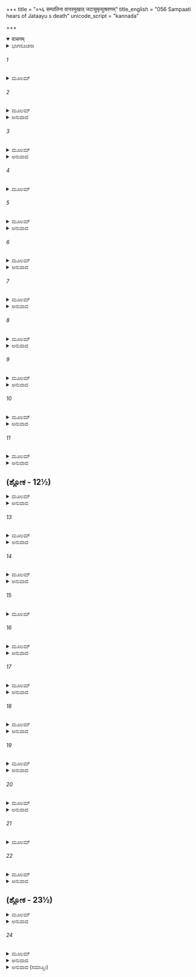 +++
title = "०५६ सम्पातिना वानरमुखात् जटायुमृत्युश्रवणम्"
title_english = "056 Sampaati hears of Jataayu s death"
unicode_script = "kannada"

+++
<details open><summary>वाचनम्</summary>

<div class="audioEmbed"  caption="श्रीराम-हरिसीताराममूर्ति-घनपाठिभ्यां वचनम्" src="https://archive.org/download/Ramayana-recitation-Sriram-harisItArAmamUrti-Ghanapaati-v2/Kanda_4/Kanda_4_KSK-056-Sampaati_hears_of_Jataayu_s_death.mp3"></div>
</details>



<details><summary>ಭಾಗಸೂಚನಾ</summary>

ಸಂಪಾತಿಯಿಂದ ವಾನರರಿಗೆ ಭಯ, ಜಟಾಯುವಿನ ಮರಣವಾರ್ತೆಯನ್ನು ಕೇಳಿದ ಸಂಪಾತಿಯ ದುಃಖ, ಪರ್ವತದಿಂದ ಕೆಳಗಿಳಿಸಲು ವಾನರರಲ್ಲಿ ಸಂಪಾತಿಯ ಕೋರಿಕೆ
</details>

###### 1


<details><summary>ಮೂಲಮ್</summary>

ಉಪವಿಷ್ಟಾಸ್ತು ತೇ ಸರ್ವೇ ಯಸ್ಮಿನ್ ಪ್ರಾಯಂ ಗಿರಿಸ್ಥಲೇ ।  
ಹರಯೋ ಗೃಧ್ರರಾಜಶ್ಚ ತಂ ದೇಶಮುಪಚಕ್ರಮೇ ॥
</details>

###### 2


<details><summary>ಮೂಲಮ್</summary>

ಸಂಪಾತಿರ್ನಾಮ ನಾಮ್ನಾ ತು ಚಿರಜೀವಿ ವಿಹಂಗಮಃ ।  
ಭ್ರಾತಾ ಜಟಾಯುಷಃ ಶ್ರೀಮಾನ್ವಿಖ್ಯಾತ ಬಲಪೌರುಷಃ ॥
</details>

<details><summary>ಅನುವಾದ</summary>

ಆ ಎಲ್ಲ ವಾನರರು ಆಮರಣ ಉಪವಾಸಕ್ಕೆ ಕುಳಿತಿದ್ದ ಪರ್ವತದ ಪ್ರದೇಶಕ್ಕೆ ಚಿರಂಜೀವಿ ಪಕ್ಷಿ ಶ್ರೀಮಾನ್ ಗೃಧ್ರರಾಜ ಸಂಪಾತಿಯು ಬಂದಿದ್ದನು. ಅವನು ಜಟಾಯುವಿನ ಅಣ್ಣನಾಗಿದ್ದು, ತನ್ನ ಬಲ ಮತ್ತು ಪುರುಷಾರ್ಥದಲ್ಲಿ ಎಲ್ಲೆಡೆ ಪ್ರಸಿದ್ಧನಾಗಿದ್ದನು.॥1-2॥
</details>

###### 3


<details><summary>ಮೂಲಮ್</summary>

ಕಂದರಾದಭಿನಿಷ್ಕ್ರಮ್ಯ ಸ ವಿಂಧ್ಯಸ್ಯ ಮಹಾಗಿರೇಃ ।  
ಉಪವಿಷ್ಟಾನ್ಹರೀನ್ದೃಷ್ಟ್ವಾ ಹೃಷ್ಟಾತ್ಮಾ ಗಿರಮಬ್ರವೀತ್ ॥
</details>

<details><summary>ಅನುವಾದ</summary>

ಮಹಾಗಿರಿ ವಿಂಧ್ಯದ ಕಂದರದಿಂದ ಹೊರಟ ಸಂಪಾತಿಯು ಕುಳಿತಿರುವ ವಾನರರನ್ನು ನೋಡಿದಾಗ ಅವನು ಹರ್ಷಗೊಂಡು ಈ ಪ್ರಕಾರ ಹೇಳಿದನು .॥3॥
</details>

###### 4


<details><summary>ಮೂಲಮ್</summary>

ವಿಧಿಃ ಕಿಲಂ ನರಂ ಲೋಕೇ ವಿಧಾನೇನಾನುವರ್ತತೇ ।  
ಯಥಾಯಂ ವಿಹಿತೋ ಭಕ್ಷ್ಯಶ್ಚಿರಾನ್ಮಹ್ಯಮುಪಾಗತಃ ॥
</details>

###### 5


<details><summary>ಮೂಲಮ್</summary>

ಪರಂಪರಾಣಾಂ ಭಕ್ಷಿಷ್ಯೇ ವಾನರಾಣಾಂ ಮೃತಂ ಮೃತಮ್ ।  
ಉವಾಚೇದಂ ವಚಃ ಪಕ್ಷೀ ತಾನ್ನಿರೀಕ್ಷ್ಯ ಪ್ಲವಂಗಮಾನ್ ॥
</details>

<details><summary>ಅನುವಾದ</summary>

ಜಗತ್ತಿನಲ್ಲಿ ಪೂರ್ವಜನ್ಮಕ್ಕನುಸಾರ ಮನುಷ್ಯನಿಗೆ ಅವನು ಮಾಡಿದುದರ ಫಲ ತಾನಾಗಿ ದೊರೆಯುತ್ತದೆ, ಹಾಗೆಯೇ ಇಂದು ಬಹಳ ಕಾಲದ ಬಳಿಕ ಈ ಭೋಜನವು ನನಗೆ ತಾನಾಗಿ ದೊರೆತಿದೆ. ಆವಶ್ಯವಾಗಿ ಇದು ನನ್ನ ಯಾವುದೋ ಕರ್ಮದ ಫಲವಾಗಿದೆ. ಈ ವಾನರರಲ್ಲಿ ಯಾರು - ಯಾರು ಸಾಯುತ್ತಾ ಹೋಗುವರೋ ಅವರನ್ನು ನಾನು ಕ್ರಮವಾಗಿ ತಿನ್ನುತ್ತಾ ಹೋಗುವೆನು. ಅಲ್ಲಿರುವ ಎಲ್ಲ ವಾನರರನ್ನು ನೋಡಿ ಆ ಪಕ್ಷಿಯು ಈ ಮಾತನ್ನು ಹೇಳಿದ್ದನು.॥4-5॥
</details>

###### 6


<details><summary>ಮೂಲಮ್</summary>

ತಸ್ಯ ತದವಚನಂ ಶ್ರುತ್ವಾ ಭಕ್ಷ್ಯಲುಬ್ಧಸ್ಯ ಪಕ್ಷಿಣಃ ।  
ಅಂಗದಃ ಪರಮಾಯಸ್ತೋ  ಹನೂಮಂತಮಥಾಬ್ರವೀತ್ ॥
</details>

<details><summary>ಅನುವಾದ</summary>

ಊಟಕ್ಕಾಗಿ ಆತುರವಾದ ಆ ಪಕ್ಷಿಯ ಈ ಮಾತನ್ನು ಕೇಳಿ ಅಂಗದನಿಗೆ ಬಹಳ ದುಃಖವಾಯಿತು ಮತ್ತು ಅವನು ಹನುಮಂತನಲ್ಲಿ ಹೇಳಿದನು .॥6॥
</details>

###### 7


<details><summary>ಮೂಲಮ್</summary>

ಪಶ್ಯ ಸೀತಾಪದೇಶೇನ ಸಾಕ್ಷಾದ್ವೈವಸ್ವತೋ ಯಮಃ ।  
ಇಮಂ ದೇಶಮನುಪ್ರಾಪ್ತೋ ವಾನರಾಣಾಂ ವಿಪತ್ತಯೇ ॥
</details>

<details><summary>ಅನುವಾದ</summary>

ನೋಡು, ಸೀತೆಯ ನಿಮಿತ್ತದಿಂದ ವಾನರರನ್ನು ವಿಪತ್ತಿನಲ್ಲಿ ಹಾಕಲು ಸಾಕ್ಷಾತ್ ಸೂರ್ಯಪುತ್ರ ಯಮನೇ ಈ ಪ್ರದೇಶಕ್ಕೆ ಬಂದಿರುವಂತಿದೆ.॥7॥
</details>

###### 8


<details><summary>ಮೂಲಮ್</summary>

ರಾಮಸ್ಯ ನ ಕೃತಂ ಕಾರ್ಯಂ ನ ಕೃತಂ ರಾಜಶಾಸನಮ್ ।  
ಹರೀಣಾಮಿಯಮಜ್ಞಾತಾ ವಿಪತ್ತಿಃ ಸಹಸಾಽಽಗತಾ ॥
</details>

<details><summary>ಅನುವಾದ</summary>

ನಾವು ಶ್ರೀರಾಮಚಂದ್ರನ ಕಾರ್ಯ ಮಾಡಲಿಲ್ಲ, ರಾಜನ ಆಜ್ಞೆಯನ್ನು ಪಾಲಿಸಲಿಲ್ಲ. ಅದರ ನಡುವೆ ವಾನರರ ಮೇಲೆ ಈ ಅಜ್ಞಾತ ವಿಪತ್ತು ಒಮ್ಮೆಗೆ ಎರಗಿದೆ.॥8॥
</details>

###### 9


<details><summary>ಮೂಲಮ್</summary>

ವೈದೇಹ್ಯಾಃ ಪ್ರಿಯಕಾಮೇನ ಕೃತಂ ಕರ್ಮ ಜಟಾಯುಷಾ ।  
ಗೃಧ್ರರಾಜೇನ ಯತ್ತತ್ರ ಶ್ರುತಂ ವಸ್ತದಶೇಷತಃ ॥
</details>

<details><summary>ಅನುವಾದ</summary>

ವಿದೇಹಕುಮಾರಿ ಸೀತೆಯ ಪ್ರಿಯವನ್ನುಂಟು ಮಾಡುವ ಇಚ್ಛೆಯಿಂದ ಗೃಧ್ರರಾಜ ಜಟಾಯುವು ಮಾಡಿದ ಸಾಹಸಪೂರ್ಣ ಕಾರ್ಯವನ್ನು ನೀವೆಲ್ಲ ಕೇಳಿರಬಹುದು.॥9॥
</details>

###### 10


<details><summary>ಮೂಲಮ್</summary>

ತಥಾ ಸರ್ವಾಣಿಭೂತಾನಿ ತಿರ್ಯಗ್ಯೋನಿಗತಾನ್ಯಪಿ ।  
ಪ್ರಿಯಂ ಕುರ್ವಂತಿ ರಾಮಸ್ಯ ತ್ಯಕ್ತ್ವಾ ಪ್ರಾಣಾನ್ಯಥಾ ವಯಮ್ ॥
</details>

<details><summary>ಅನುವಾದ</summary>

ಸಮಸ್ತ ಪ್ರಾಣಿಗಳಲ್ಲಿ ಪಶು-ಪಕ್ಷಿಗಳ ಯೋನಿಯಲ್ಲಿ ಹುಟ್ಟಲೇನು, ನಮ್ಮಂತೆ ಪ್ರಾಣ ಕೊಟ್ಟಾದರೂ ಶ್ರೀರಾಮಚಂದ್ರನ ಪ್ರಿಯ ಕಾರ್ಯ ಮಾಡುತ್ತವೆ.॥10॥
</details>

###### 11


<details><summary>ಮೂಲಮ್</summary>

ಅನ್ಯೋನ್ಯಮುಪಕುರ್ವಂತಿ  ಸ್ನೇಹಕಾರುಣ್ಯಯಂತ್ರಿತಾಃ ।  
ತತಸ್ತಸ್ಯೋಪಕಾರಾರ್ಥಂ ತ್ಯಜತಾತ್ಮಾನಮಾತ್ಮನಾ ॥
</details>

<details><summary>ಅನುವಾದ</summary>

ಶಿಷ್ಟ ಪುರುಷರು ಸ್ನೇಹ ಮತ್ತು ಕರುಣೆಗೆ ವಶೀಭೂತರಾಗಿ ಒಬ್ಬರು ಮತ್ತೊಬ್ಬರಿಗೆ ಉಪಕಾರ ಮಾಡುತ್ತಾರೆ, ಆದ್ದರಿಂದ ನೀವುಗಳೂ ಕೂಡ ಶ್ರೀರಾಮನ ಉಪಕಾರಕ್ಕಾಗಿ ಸ್ವತಃ ತಮ್ಮ ಶರೀರಗಳನ್ನು ತ್ಯಜಿಸುತ್ತಿದ್ದೀರಿ.॥11॥
</details>

## (ಶ್ಲೋಕ - 12½)


<details><summary>ಮೂಲಮ್</summary>

ಪ್ರಿಯಂ ಕೃತಂ ಹಿ ರಾಮಸ್ಯ ಧರ್ಮಜ್ಞೇನ ಜಟಾಯುಷಾ ।  
ರಾಘವಾರ್ಥೇ ಪರಿಶ್ರಾಂತಾ ವಯಂ ಸಂತ್ಯಕ್ತ ಜೀವಿತಾಃ ॥  
ಕಾಂತಾರಾಣಿ ಪ್ರಪನ್ನಾಃ ಸ್ಮ ನ ಚ ಪಶ್ಯಾಮ ಮೈಥಿಲೀಮ್ ।
</details>

<details><summary>ಅನುವಾದ</summary>

ಧರ್ಮಜ್ಞ ಜಟಾಯುವೂ ಕೂಡ ಶ್ರೀರಾಮನ ಪ್ರಿಯ ಮಾಡಿದನು. ನಾವು ಶ್ರೀರಘುನಾಥನಿಗಾಗಿ ನಮ್ಮ ಜೀವನದ ಮೋಹ ಬಿಟ್ಟು ಪರಿಶ್ರಮ ಪಡುತ್ತಾ ಈ ದುರ್ಗಮ ವನಕ್ಕೆ ಬಂದೆವು, ಆದರೆ ಮಿಥಿಲೇಶ ಕುಮಾರಿಯ ದರ್ಶನವಾಗಲಿಲ್ಲ.॥12॥
</details>

###### 13


<details><summary>ಮೂಲಮ್</summary>

ಸ ಸುಖೀ ಗೃಧ್ರರಾಜಸ್ತು ರಾವಣೇನ ಹತೋ ರಣೇ ।  
ಮುಕ್ತಶ್ಚ ಸುಗ್ರೀವಭಯಾದ್ಗತಶ್ಚ ಪರಮಾಂ ಗತಿಮ್ ॥
</details>

<details><summary>ಅನುವಾದ</summary>

ಯುದ್ಧದಲ್ಲಿ ರಾವಣನ ಕೈಯಿಂದ ಹತನಾಗಿ, ಪರಮಗತಿಯನ್ನು ಪಡೆದ ಗೃಧ್ರರಾಜ ಜಟಾಯುವೇ ಸುಖಿಯಾಗಿದ್ದಾನೆ. ಅವನು ಸುಗ್ರೀವನ ಭಯದಿಂದ ಮುಕ್ತನಾಗಿದ್ದಾನೆ.॥13॥
</details>

###### 14


<details><summary>ಮೂಲಮ್</summary>

ಜಟಾಯುಷೋ ವಿನಾಶೇನ ರಾಜ್ಞೋ ದಶರಥಸ್ಯ ಚ ।  
ಹರಣೇನ ಚ ವೈದೇಹ್ಯಾಃ ಸಂಶಯಂ ಹರಯೋ ಗತಾಃ ॥
</details>

<details><summary>ಅನುವಾದ</summary>

ದಶರಥ ರಾಜನ ಮೃತ್ಯು, ಜಟಾಯುವಿನ ವಿನಾಶ, ವಿದೇಹಕುಮಾರಿ ಸೀತೆಯ ಅಪಹರಣ - ಈ ಘಟನೆಗಳಿಂದ ಈಗ ವಾನರರ ಜೀವನ ಸಂಶಯದಲ್ಲಿ ಬಿದ್ದಿರುವುದು.॥14॥
</details>

###### 15


<details><summary>ಮೂಲಮ್</summary>

ರಾಮಲಕ್ಷ್ಮಣಯೋರ್ವಾಸಮರಣ್ಯೇ ಸಹ ಸೀತಯಾ ।  
ರಾಘವಸ್ಯ ಚ ಬಾಣೇನ ವಾಲಿನಶ್ಚ ತಥಾ ವಧಃ ॥
</details>

###### 16


<details><summary>ಮೂಲಮ್</summary>

ರಾಮಕೋಷಾದಶೇಷಾಣಾಂ ರಕ್ಷಸಾಂ ಚ ತಥಾ ವಧಮ್ ।  
ಕೈಕೇಯ್ಯಾ ವರದಾನೇನ ಇದಂ ಚ ವಿಕೃತಂ ಕೃತಮ್ ॥
</details>

<details><summary>ಅನುವಾದ</summary>

ಶ್ರೀರಾಮ-ಲಕ್ಷ್ಮಣರಿಗೆ ಸೀತೆಯೊಂದಿಗೆ ವನದಲ್ಲಿ ವಾಸಿಸಬೇಕಾಯಿತು. ಶ್ರೀರಘುನಾಥನ ಬಾಣದಿಂದ ವಾಲಿಯ ವಧೆ ಆಯಿತು. ಇನ್ನು ಶ್ರೀರಾಮನ ಕೋಪದಿಂದ ಸಮಸ್ತ ರಾಕ್ಷಸರ ಸಂಹಾರವಾಗುವುದು - ಇದೆಲ್ಲ ಕೆಡುಕುಗಳು ಕೈಕೇಯಿಗೆ ಕೊಟ್ಟ ವರದಿಂದಲೇ ಉಂಟಾಗಿದೆ.॥15-16॥
</details>

###### 17


<details><summary>ಮೂಲಮ್</summary>

ತದಸುಖಮನುಕೀರ್ತಿತಂ ವಚೋ  
ಭುವಿ ಪತಿತಾಂಶ್ಚ ನಿರೀಕ್ಷ್ಯ ವಾನರಾನ್ ।  
ಭೃಶಚಲಿತಮತಿರ್ಮಹಾಮತಿಃ  
ಕೃಪಣಮುದಾಹೃತವಾನ್ ಸ ಗೃಧ್ರರಾಜಃ ॥
</details>

<details><summary>ಅನುವಾದ</summary>

ವಾನರರು ಪದೇ-ಪದೇ ಹೇಳಿದ ಈ ದುಃಖಮಯ ವಚನಗಳನ್ನು ಕೇಳಿ ಹಾಗೂ ಅವರೆಲ್ಲರೂ ನೆಲದಲ್ಲಿ ಬಿದ್ದಿರುವುದನ್ನು ನೋಡಿ, ಪರಮ ಬುದ್ಧಿವಂತ ಸಂಪಾತಿಯ ಹೃದಯವು ಅತ್ಯಂತ ಕ್ಷುಬ್ಧವಾಗಿ, ಅವನು ದೀನವಾಣಿಯಿಂದ ನುಡಿಯಲು ಮುಂದಾದನು.॥17॥
</details>

###### 18


<details><summary>ಮೂಲಮ್</summary>

ತತ್ತು ಶ್ರುತ್ವಾ ತದಾ ವಾಕ್ಯಮಂಗದಸ್ಯ ಮುಖೋದ್ಗತಮ್ ।  
ಅಬ್ರವೀದ್ವಚನಂ ಗೃಧ್ರಸ್ತೀಕ್ಷ್ಣ ತುಂಡೋ ಮಹಾಸ್ವನಃ ॥
</details>

<details><summary>ಅನುವಾದ</summary>

ಅಂಗದನು ಹೇಳಿದ ಆ ಮಾತನ್ನು ಕೇಳಿ, ಚೂಪಾದ ಕೊಕ್ಕು ಉಳ್ಳ ಆ ಗೃಧ್ರನು ಗಟ್ಟಿಯಾಗಿ ಹೀಗೆ ಕೇಳಿದನು .॥18॥
</details>

###### 19


<details><summary>ಮೂಲಮ್</summary>

ಕೋಽಯಂ ಗಿರಾ ಘೋಷಯತಿ ಪ್ರಾಣೈಃ ಪ್ರಿಯತರಸ್ಯ ಮೇ ।  
ಜಟಾಯುಷೋ ವಧಂ ಭ್ರಾತುಃ ಕಂಪಯನ್ನಿವ ಮೇ ಮನಃ ॥
</details>

<details><summary>ಅನುವಾದ</summary>

ನನಗೆ ಪ್ರಾಣಗಳಿಗಿಂತಲೂ ಹೆಚ್ಚು ಪ್ರಿಯನಾದ ತಮ್ಮ ಜಟಾಯುವಿನ ವಧೆಯ ಮಾತನ್ನು ಹೇಳಿದವರು ಯಾರು? ಇದನ್ನು ಕೇಳಿ ನನ್ನ ಹೃದಯ ನಡುಗುತ್ತಿದೆ.॥19॥
</details>

###### 20


<details><summary>ಮೂಲಮ್</summary>

ಕಥಾಮಾಸೀಜ್ಜನಸ್ಥಾನೇ ಯುದ್ಧಂ ರಾಕ್ಷಸಗೃಧ್ರಯೋಃ ।  
ನಾಮಧೇಯಮಿದಂ ಭ್ರಾತುಶ್ಚಿರಸ್ಯಾದ್ಯ ಮಯಾ ಶ್ರುತಮ್ ॥
</details>

<details><summary>ಅನುವಾದ</summary>

ಜನಸ್ಥಾನ ದಲ್ಲಿ ರಾಕ್ಷಸ ನೊಡನೆ ಜಟಾಯುವಿನ ಯುದ್ಧ ಹೇಗಾಗಿತ್ತು? ನನ್ನ ತಮ್ಮನ ಪ್ರಿಯ ಹೆಸರು ಇಂದು ಬಹಳ ದಿನಗಳ ಬಳಿಕ ನನ್ನ ಕಿವಿಗೆ ಬಿದ್ದಿದೆ.॥20॥
</details>

###### 21


<details><summary>ಮೂಲಮ್</summary>

ಇಚ್ಛೇಯಂ ಗಿರಿದುರ್ಗಾಚ್ಚ ಭವದ್ಭಿರವತಾರಿತುಮ್ ।  
ಯವೀಯಸೋ ಗುಣಜ್ಞಸ್ಯ ಶ್ಲಾಘನೀಯಸ್ಕ ವಿಕ್ರಮೈಃ ॥
</details>

###### 22


<details><summary>ಮೂಲಮ್</summary>

ಅತಿದೀರ್ಘಸ್ಯ ಕಾಲಸ್ಯ ಪರಿತುಷ್ಪೋಽಸ್ಮಿ ಕೀರ್ತನಾತ್ ।  
ತದಿಚ್ಛೇಯಮಹಂ ಶ್ರೋತುಂ ವಿನಾಶಂ ವಾನರರ್ಷಭಾಃ ॥
</details>

<details><summary>ಅನುವಾದ</summary>

ಜಟಾಯು ನನಗಿಂತ ಸಣ್ಣವನು, ಗುಣಜ್ಞ ಮತ್ತು ಪರಾಕ್ರಮದಿಂದಾಗಿ ಪ್ರಶಂಸೆಗೆ ಯೋಗ್ಯನಾಗಿದ್ದನು. ದೀರ್ಘಕಾಲದ ಬಳಿಕ ಇಂದು ಅವನ ಹೆಸರು ಕೇಳಿ ನನಗೆ ಬಹಳ ಸಂತೋಷವಾಗಿದೆ. ಪರ್ವತದ ಈ ದುರ್ಗಮ ಸ್ಥಾನದಿಂದ ನೀವು ನನ್ನನ್ನು ಕೆಳಗೆ ಇಳಿಸಬೇಕೆಂದು ನಾನು ಬಯಸುತ್ತೇನೆ. ಶ್ರೇಷ್ಠ ವಾನರರೇ! ನನ್ನ ತಮ್ಮನ ವಿನಾಶದ ವೃತ್ತಾಂತವನ್ನು ಕೇಳುವ ಇಚ್ಛೆ ನನಗಿದೆ.॥21-22॥
</details>

## (ಶ್ಲೋಕ - 23½)


<details><summary>ಮೂಲಮ್</summary>

ಭ್ರಾತುರ್ಜಟಾಯುಷಸ್ತಸ್ಯ ಜನಸ್ಥಾನನಿವಾಸಿನಃ ।  
ತಸ್ಯೈವ ಚ ಮಮ ಭ್ರಾತುಃ ಸಖಾದಶರಥಃ ಕಥಮ್ ॥  
ಯಸ್ಯ ರಾಮಃ ಪ್ರಿಯಃ ಪುತ್ರೋ ಜ್ಯೇಷ್ಠೋ ಗುರುಜನಪ್ರಿಯಃ ।
</details>

<details><summary>ಅನುವಾದ</summary>

ನನ್ನ ತಮ್ಮನಾದರೋ ಜನಸ್ಥಾನದಲ್ಲಿ ಇರುತ್ತಿದ್ದನು. ಗುರು ಜನರ ಪ್ರೇಮಿ ಶ್ರೀರಾಮ ಚಂದ್ರನು ಯಾರ ಜೇಷ್ಠ ಪ್ರಿಯಪುತ್ರನೋ, ಆ ದಶರಥ ಮಹಾರಾಜನು ನನ್ನ ತಮ್ಮನ ಮಿತ್ರನು ಹೇಗಾದನು.॥23॥
</details>

###### 24


<details><summary>ಮೂಲಮ್</summary>

ಸೂಯಾಂಶುದಗ್ಧ ಪಕ್ಷತ್ವಾನ್ನ ಶಕ್ನೋಮಿವಿಸರ್ಪಿತುಮ್ ।  
ಇಚ್ಛೇಯಂ ಪರ್ವತಾದಸ್ಮಾದವತರ್ತುಮರಿಂದಮಾಃ ॥
</details>

<details><summary>ಅನುವಾದ</summary>

ಶತ್ರುದಮನ ವೀರರೇ! ನನ್ನ ರೆಕ್ಕೆಗಳು ಸೂರ್ಯನ ಕಿರಣಗಳಿಂದ ಸುಟ್ಟುಹೋಗಿವೆ, ಅದಕ್ಕಾಗಿ ನಾನು ಹಾರಲಾರೆನು; ಆದರೂ ಈ ಪರ್ವತದಿಂದ ಕೆಳಗಿಳಿಯಲು ಬಯಸುತ್ತಿದ್ದೇನೆ.॥24॥
</details>

<details><summary>ಅನುವಾದ (ಸಮಾಪ್ತಿಃ)</summary>

ಶ್ರೀ ವಾಲ್ಮೀಕಿವಿರಚಿತ ಆರ್ಷರಾಮಾಯಣ ಆದಿಕಾವ್ಯದ ಕಿಷ್ಕಿಂಧಾಕಾಂಡದ ಐವತ್ತಾರನೆಯ ಸರ್ಗ ಸಂಪೂರ್ಣವಾಯಿತು. ॥56॥
</details>
